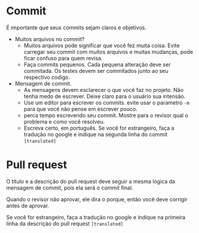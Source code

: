 # Commit

É importante que seus commits sejam claros e objetivos. 

- Muitos arquivos no commit?
  - Muitos arquivos pode significar que você fez muita coisa. Evite carregar seu commit com muitos arquivos e muitas mudanças, pode ficar confuso para quem revisa.
  - Faça commits pequenos. Cada pequena alteração deve ser commitada. Os testes devem ser commitados junto ao seu respectivo codigo.
- Mensagem de commit.
  - As mensagens devem esclarecer o que você faz no projeto. Não tenha medo de escrever. Deixe claro para o usuário sua intensão.
  - Use um editor para escrever os commits. evite usar o parametro `-m` para que você não pense em escrever pouco.
  - perca tempo escrevendo seu commit. Mostre para o revisor qual o problema e como você resolveu.
  - Escreva certo, em português. Se você for estrangeiro, faça a tradução no google e indique na segunda linha do commit `[translated]`


# Pull request

  O título e a descrição do pull request deve seguir a mesma lógica da mensagem de commit, pois ela será o commit final.

  Quando o revisor não aprovar, ele dira o porque, então você deve corrigir antes de aprovar.

  Se você for estrangeiro, faça a tradução no google e indique na primeira linha da descrição do pull request `[translated]`